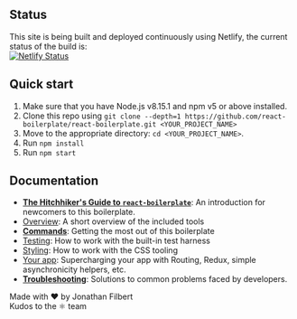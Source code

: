## Status
This site is being built and deployed continuously using Netlify, the current status of the build is: <br/>
[![Netlify Status](https://api.netlify.com/api/v1/badges/df7fc4e0-8966-43f2-a362-58ad0730cd4e/deploy-status)](https://app.netlify.com/sites/determined-kilby-16929d/deploys)

## Quick start

1.  Make sure that you have Node.js v8.15.1 and npm v5 or above installed.
2.  Clone this repo using `git clone --depth=1 https://github.com/react-boilerplate/react-boilerplate.git <YOUR_PROJECT_NAME>`
3.  Move to the appropriate directory: `cd <YOUR_PROJECT_NAME>`.<br />
4. Run `npm install`
5. Run `npm start`

## Documentation

- [**The Hitchhiker's Guide to `react-boilerplate`**](docs/general/introduction.md): An introduction for newcomers to this boilerplate.
- [Overview](docs/general): A short overview of the included tools
- [**Commands**](docs/general/commands.md): Getting the most out of this boilerplate
- [Testing](docs/testing): How to work with the built-in test harness
- [Styling](docs/css): How to work with the CSS tooling
- [Your app](docs/js): Supercharging your app with Routing, Redux, simple
  asynchronicity helpers, etc.
- [**Troubleshooting**](docs/general/gotchas.md): Solutions to common problems faced by developers.

Made with :heart: by Jonathan Filbert <br/>
Kudos to the :atom_symbol: team
